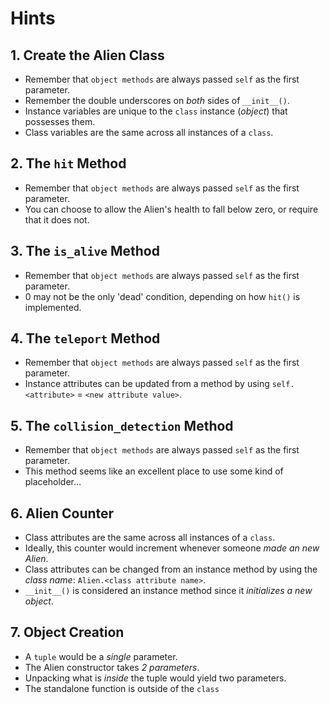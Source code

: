 # Hints

## 1. Create the Alien Class

- Remember that `object methods` are always passed `self` as the first parameter.
- Remember the double underscores on _both_ sides of `__init__()`.
- Instance variables are unique to the `class` instance (_object_) that possesses them.
- Class variables are the same across all instances of a `class`.

## 2. The `hit` Method

- Remember that `object methods` are always passed `self` as the first parameter.
- You can choose to allow the Alien's health to fall below zero, or require that it does not.

## 3. The `is_alive` Method

- Remember that `object methods` are always passed `self` as the first parameter.
- 0 may not be the only 'dead' condition, depending on how `hit()` is implemented.

## 4. The `teleport` Method

- Remember that `object methods` are always passed `self` as the first parameter.
- Instance attributes can be updated from a method by using `self.<attribute>` = `<new attribute value>`.

## 5. The `collision_detection` Method

- Remember that `object methods` are always passed `self` as the first parameter.
- This method seems like an excellent place to use some kind of placeholder…

## 6. Alien Counter

- Class attributes are the same across all instances of a `class`.
- Ideally, this counter would increment whenever someone _made an new Alien_.
- Class attributes can be changed from an instance method by using the _class name_:  `Alien.<class attribute name>`.
- `__init__()` is considered an instance method since it _initializes a new object_.

## 7. Object Creation

- A `tuple` would be a _single_ parameter.
- The Alien constructor takes _2 parameters_.
- Unpacking what is _inside_ the tuple would yield two parameters.
- The standalone function is outside of the `class`
